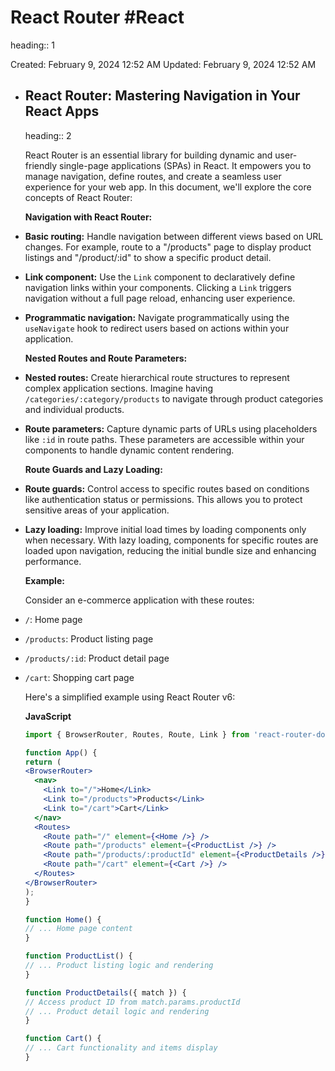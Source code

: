 # React Router #React 
heading:: 1

Created: February 9, 2024 12:52 AM
Updated: February 9, 2024 12:52 AM
- ## **React Router: Mastering Navigation in Your React Apps**
  heading:: 2
  
  React Router is an essential library for building dynamic and user-friendly single-page applications (SPAs) in React. It empowers you to manage navigation, define routes, and create a seamless user experience for your web app. In this document, we'll explore the core concepts of React Router:
  
  **Navigation with React Router:**
- **Basic routing:** Handle navigation between different views based on URL changes. For example, route to a "/products" page to display product listings and "/product/:id" to show a specific product detail.
- **Link component:** Use the `Link` component to declaratively define navigation links within your components. Clicking a `Link` triggers navigation without a full page reload, enhancing user experience.
- **Programmatic navigation:** Navigate programmatically using the `useNavigate` hook to redirect users based on actions within your application.
  
  **Nested Routes and Route Parameters:**
- **Nested routes:** Create hierarchical route structures to represent complex application sections. Imagine having `/categories/:category/products` to navigate through product categories and individual products.
- **Route parameters:** Capture dynamic parts of URLs using placeholders like `:id` in route paths. These parameters are accessible within your components to handle dynamic content rendering.
  
  **Route Guards and Lazy Loading:**
- **Route guards:** Control access to specific routes based on conditions like authentication status or permissions. This allows you to protect sensitive areas of your application.
- **Lazy loading:** Improve initial load times by loading components only when necessary. With lazy loading, components for specific routes are loaded upon navigation, reducing the initial bundle size and enhancing performance.
  
  **Example:**
  
  Consider an e-commerce application with these routes:
- `/`: Home page
- `/products`: Product listing page
- `/products/:id`: Product detail page
- `/cart`: Shopping cart page
  
  Here's a simplified example using React Router v6:
  
  **JavaScript**
  
  ```jsx
  import { BrowserRouter, Routes, Route, Link } from 'react-router-dom';
  
  function App() {
  return (
  <BrowserRouter>
    <nav>
      <Link to="/">Home</Link>
      <Link to="/products">Products</Link>
      <Link to="/cart">Cart</Link>
    </nav>
    <Routes>
      <Route path="/" element={<Home />} />
      <Route path="/products" element={<ProductList />} />
      <Route path="/products/:productId" element={<ProductDetails />} />
      <Route path="/cart" element={<Cart />} />
    </Routes>
  </BrowserRouter>
  );
  }
  
  function Home() {
  // ... Home page content
  }
  
  function ProductList() {
  // ... Product listing logic and rendering
  }
  
  function ProductDetails({ match }) {
  // Access product ID from match.params.productId
  // ... Product detail logic and rendering
  }
  
  function Cart() {
  // ... Cart functionality and items display
  }
  
  ```
